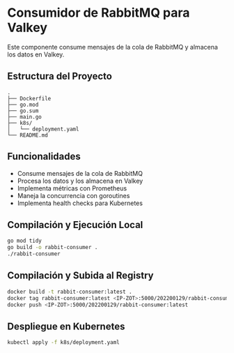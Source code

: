 # Consumidor de RabbitMQ para Valkey

Este componente consume mensajes de la cola de RabbitMQ y almacena los datos en Valkey.

## Estructura del Proyecto

```
.
├── Dockerfile
├── go.mod
├── go.sum
├── main.go
├── k8s/
│   └── deployment.yaml
└── README.md
```

## Funcionalidades

- Consume mensajes de la cola de RabbitMQ
- Procesa los datos y los almacena en Valkey
- Implementa métricas con Prometheus
- Maneja la concurrencia con goroutines
- Implementa health checks para Kubernetes

## Compilación y Ejecución Local

```bash
go mod tidy
go build -o rabbit-consumer .
./rabbit-consumer
```

## Compilación y Subida al Registry

```bash
docker build -t rabbit-consumer:latest .
docker tag rabbit-consumer:latest <IP-ZOT>:5000/202200129/rabbit-consumer:latest
docker push <IP-ZOT>:5000/202200129/rabbit-consumer:latest
```

## Despliegue en Kubernetes

```bash
kubectl apply -f k8s/deployment.yaml
```
